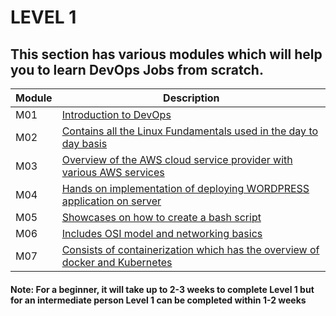 # LEVEL 1 

## This section has various modules which will help you to learn DevOps Jobs from scratch.
| Module |   Description  |
|---------|----------------|
|  M01    | [Introduction to DevOps ](https://github.com/maithelys/rtd/tree/main/Level-1/M1-IntroductionToDevops)  |
|  M02    | [Contains all the Linux Fundamentals used in the day to day basis ](https://github.com/maithelys/rtd/tree/main/Level-1/M2-LinuxFundamentals)  |
|  M03    | [Overview of the AWS cloud service provider with various AWS services ](https://github.com/maithelys/rtd/tree/main/Level-1/M3-AWSBasics)  |
|  M04    | [Hands on implementation of deploying WORDPRESS application on server ](https://github.com/maithelys/rtd/tree/main/Level-1/M4-WebApp2Tier)  |
|  M05    | [Showcases on how to create a bash script  ](https://github.com/maithelys/rtd/tree/main/Level-1/M5-Bashscripts)  |
|  M06    | [Includes OSI model and networking basics  ](https://github.com/maithelys/rtd/tree/main/Level-1/M6-Networking)  |
|  M07    | [Consists of containerization which has the overview of docker and Kubernetes   ](https://github.com/maithelys/rtd/tree/main/Level-1/M7-Containerization)  |



#### Note: For a beginner, it will take up to 2-3 weeks to complete Level 1 but for an intermediate person Level 1 can be completed within 1-2 weeks  
